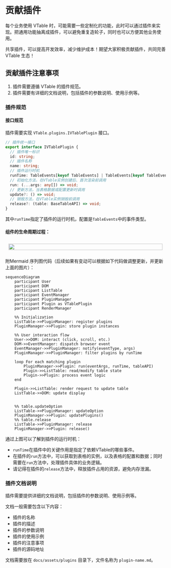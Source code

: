 # 贡献插件

每个业务使用 VTable 时，可能需要一些定制化的功能，此时可以通过插件来实现。把通用功能抽离成插件，可以避免重复造轮子，同时也可以方便其他业务使用。

共享插件，可以提高开发效率，减少维护成本！期望大家积极贡献插件，共同完善 VTable 生态！

## 贡献插件注意事项

1. 插件需要遵循 VTable 的插件规范。
2. 插件需要有详细的文档说明，包括插件的参数说明、使用示例等。

### 插件规范
#### 接口规范

插件需要实现 `VTable.plugins.IVTablePlugin` 接口。

```ts
// 插件统一接口
export interface IVTablePlugin {
  // 插件唯一标识
  id: string;
  // 插件名称
  name: string;
  // 插件运行时机
  runTime: TableEvents[keyof TableEvents] | TableEvents[keyof TableEvents][];
  // 初始化方法，在VTable实例创建后、首次渲染前调用
  run: (...args: any[]) => void;
  // 更新方法，当表格数据或配置更新时调用
  update?: () => void;
  // 销毁方法，在VTable实例销毁前调用
  release?: (table: BaseTableAPI) => void;
}
```

其中`runTime`指定了插件的运行时机，配置是`TableEvents`中的事件类型。

####  组件的生命周期过程：

<div style="display: flex; justify-content: center;  width: 100%;">
  <img src="https://lf9-dp-fe-cms-tos.byteorg.com/obj/bit-cloud/VTable/guide/plugin-lifecycle.jpeg"  style="width: 100%; object-fit: contain; padding: 10px;">
</div>

附Mermaid 序列图代码（后续如果有变动可以根据如下代码做调整更新，并更新上面的图片）：
```mermaid
sequenceDiagram
    participant User
    participant DOM
    participant ListTable
    participant EventManager
    participant PluginManager
    participant Plugin as VTablePlugin
    participant RenderManager
    
    %% Initialization
    ListTable->>PluginManager: register plugins
    PluginManager->>Plugin: store plugin instances
    
    %% User interaction flow
    User->>DOM: interact (click, scroll, etc.)
    DOM->>EventManager: dispatch browser event
    EventManager->>PluginManager: notify(eventType, args)
    PluginManager->>PluginManager: filter plugins by runTime
    
    loop For each matching plugin
        PluginManager->>Plugin: run(eventArgs, runTime, tableAPI)
        Plugin->>ListTable: read/modify table state
        Plugin->>Plugin: process event logic
    end
    
    Plugin->>ListTable: render request to update table
    ListTable->>DOM: update display


    %% table.updateOption
    ListTable->>PluginManager: updateOption
    PluginManager->>Plugin: updatePlugins()
    %% table.release
    ListTable->>PluginManager: release
    PluginManager->>Plugin: release()

```

通过上图可以了解到插件的运行时机：
- `runTime`在插件中的关键作用是指定了依赖VTable的哪些事件。
- 在插件的`run`方法中，可以获取到表格的实例，以及表格的配置和数据；同时需要在`run`方法中，处理插件具体的业务逻辑。
- 请记得在插件的`release`方法中，释放插件占用的资源，避免内存泄漏。

### 插件文档说明

插件需要提供详细的文档说明，包括插件的参数说明、使用示例等。

文档一般需要包含以下内容：
- 插件的名称
- 插件的描述
- 插件的参数说明
- 插件的使用示例
- 插件的注意事项
- 插件的源码地址

文档需要放在 `docs/assets/plugins` 目录下，文件名称为 `plugin-name.md`。


